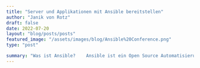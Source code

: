 ```yaml
---
title: "Server und Applikationen mit Ansible bereitstellen"
author: "Janik von Rotz"
draft: false
date: 2022-07-20
layout: "blog/posts/posts"
featured_image: "/assets/images/blog/Ansible%20Conference.png"
type: "post"

summary: "Was ist Ansible?    Ansible ist ein Open Source Automatisierungs-Werkzeug für die allgemeine Konfiguration und Administration von Computern. Mit Ansible beschreibt man die Arbeitsschritte, die es brau..."
---
```


